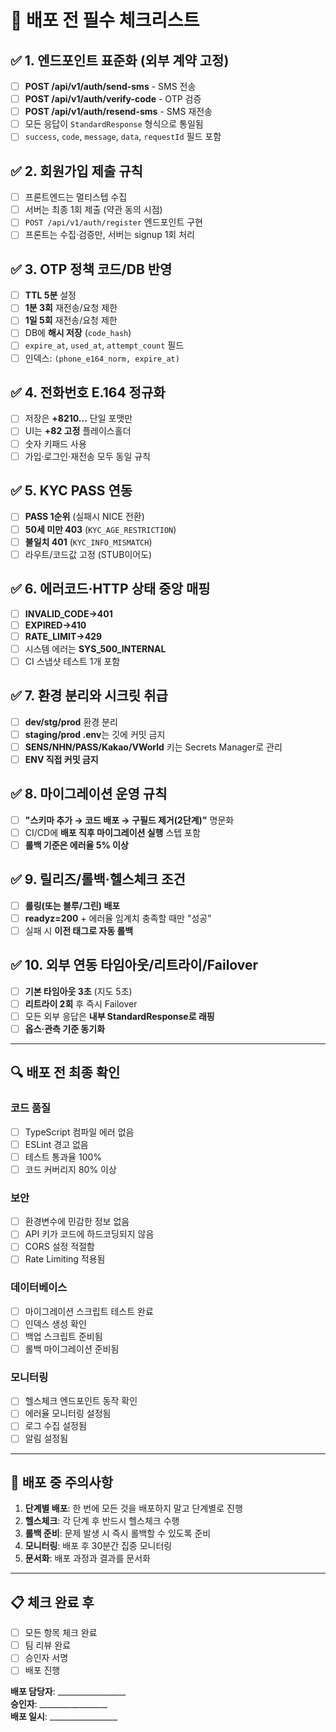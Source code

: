 # 🚀 배포 전 필수 체크리스트

## ✅ **1. 엔드포인트 표준화 (외부 계약 고정)**

- [ ] **POST /api/v1/auth/send-sms** - SMS 전송
- [ ] **POST /api/v1/auth/verify-code** - OTP 검증  
- [ ] **POST /api/v1/auth/resend-sms** - SMS 재전송
- [ ] 모든 응답이 `StandardResponse` 형식으로 통일됨
- [ ] `success`, `code`, `message`, `data`, `requestId` 필드 포함

## ✅ **2. 회원가입 제출 규칙**

- [ ] 프론트엔드는 멀티스텝 수집
- [ ] 서버는 최종 1회 제출 (약관 동의 시점)
- [ ] `POST /api/v1/auth/register` 엔드포인트 구현
- [ ] 프론트는 수집·검증만, 서버는 signup 1회 처리

## ✅ **3. OTP 정책 코드/DB 반영**

- [ ] **TTL 5분** 설정
- [ ] **1분 3회** 재전송/요청 제한
- [ ] **1일 5회** 재전송/요청 제한
- [ ] DB에 **해시 저장** (`code_hash`)
- [ ] `expire_at`, `used_at`, `attempt_count` 필드
- [ ] 인덱스: `(phone_e164_norm, expire_at)`

## ✅ **4. 전화번호 E.164 정규화**

- [ ] 저장은 **+8210...** 단일 포맷만
- [ ] UI는 **+82 고정** 플레이스홀더
- [ ] 숫자 키패드 사용
- [ ] 가입·로그인·재전송 모두 동일 규칙

## ✅ **5. KYC PASS 연동**

- [ ] **PASS 1순위** (실패시 NICE 전환)
- [ ] **50세 미만 403** (`KYC_AGE_RESTRICTION`)
- [ ] **불일치 401** (`KYC_INFO_MISMATCH`)
- [ ] 라우트/코드값 고정 (STUB이어도)

## ✅ **6. 에러코드·HTTP 상태 중앙 매핑**

- [ ] **INVALID_CODE→401**
- [ ] **EXPIRED→410**  
- [ ] **RATE_LIMIT→429**
- [ ] 시스템 에러는 **SYS_500_INTERNAL**
- [ ] CI 스냅샷 테스트 1개 포함

## ✅ **7. 환경 분리와 시크릿 취급**

- [ ] **dev/stg/prod** 환경 분리
- [ ] **staging/prod .env**는 깃에 커밋 금지
- [ ] **SENS/NHN/PASS/Kakao/VWorld** 키는 Secrets Manager로 관리
- [ ] **ENV 직접 커밋 금지**

## ✅ **8. 마이그레이션 운영 규칙**

- [ ] **"스키마 추가 → 코드 배포 → 구필드 제거(2단계)"** 명문화
- [ ] CI/CD에 **배포 직후 마이그레이션 실행** 스텝 포함
- [ ] **롤백 기준은 에러율 5% 이상**

## ✅ **9. 릴리즈/롤백·헬스체크 조건**

- [ ] **롤링(또는 블루/그린) 배포**
- [ ] **readyz=200** + 에러율 임계치 충족할 때만 "성공"
- [ ] 실패 시 **이전 태그로 자동 롤백**

## ✅ **10. 외부 연동 타임아웃/리트라이/Failover**

- [ ] **기본 타임아웃 3초** (지도 5초)
- [ ] **리트라이 2회** 후 즉시 Failover
- [ ] 모든 외부 응답은 **내부 StandardResponse로 래핑**
- [ ] **옵스·관측 기준 동기화**

---

## 🔍 **배포 전 최종 확인**

### **코드 품질**
- [ ] TypeScript 컴파일 에러 없음
- [ ] ESLint 경고 없음
- [ ] 테스트 통과율 100%
- [ ] 코드 커버리지 80% 이상

### **보안**
- [ ] 환경변수에 민감한 정보 없음
- [ ] API 키가 코드에 하드코딩되지 않음
- [ ] CORS 설정 적절함
- [ ] Rate Limiting 적용됨

### **데이터베이스**
- [ ] 마이그레이션 스크립트 테스트 완료
- [ ] 인덱스 생성 확인
- [ ] 백업 스크립트 준비됨
- [ ] 롤백 마이그레이션 준비됨

### **모니터링**
- [ ] 헬스체크 엔드포인트 동작 확인
- [ ] 에러율 모니터링 설정됨
- [ ] 로그 수집 설정됨
- [ ] 알림 설정됨

---

## 🚨 **배포 중 주의사항**

1. **단계별 배포**: 한 번에 모든 것을 배포하지 말고 단계별로 진행
2. **헬스체크**: 각 단계 후 반드시 헬스체크 수행
3. **롤백 준비**: 문제 발생 시 즉시 롤백할 수 있도록 준비
4. **모니터링**: 배포 후 30분간 집중 모니터링
5. **문서화**: 배포 과정과 결과를 문서화

---

## 📋 **체크 완료 후**

- [ ] 모든 항목 체크 완료
- [ ] 팀 리뷰 완료
- [ ] 승인자 서명
- [ ] 배포 진행

**배포 담당자**: _________________  
**승인자**: _________________  
**배포 일시**: _________________
